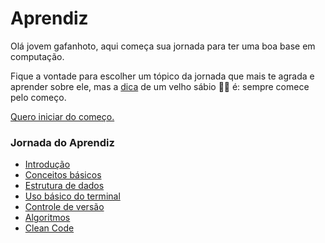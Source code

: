 # Aprendiz

Olá jovem gafanhoto, aqui começa sua jornada para ter uma boa base em computação. 

Fique a vontade para escolher um tópico da jornada que mais te agrada e aprender sobre ele, mas a [dica](introducao/baseSolida) de um velho sábio 🧙‍♂️ é: sempre comece pelo começo. 

[Quero iniciar do começo.](introducao/introducao)


### Jornada do Aprendiz
- [Introdução](introducao/introducao)
- [Conceitos básicos](conceitosBasicos/conceitosBasicos)
- [Estrutura de dados](estruturaDados/estruturaDados)
- [Uso básico do terminal](terminal/terminal)
- [Controle de versão](controleVersao/controleVersao)
- [Algoritmos](algoritmos/algoritmos)
- [Clean Code](cleanCode/cleanCode)


